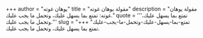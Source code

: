+++
author = "يوهان غوته"
title = "مقولة يوهان غوته"
description = "مقولة يوهان غوته: تمتع بما يسهل عليك، وتحمل ما يجب عليك."
quote = '''تمتع بما يسهل عليك، وتحمل ما يجب عليك.'''
slug = "تمتع-بما-يسهل-عليك-وتحمل-ما-يجب-عليك"
+++
تمتع بما يسهل عليك، وتحمل ما يجب عليك.
